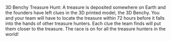 3D Benchy Treasure Hunt:
A treasure is deposited somewhere on Earth and the founders have left clues in the 3D printed model, the 3D Benchy. You and your team will have to locate the treasure within 72 hours before it falls into the hands of other treasure hunters. Each clue the team finds will put them closer to the treasure. The race is on for all the treasure hunters in the world! 
